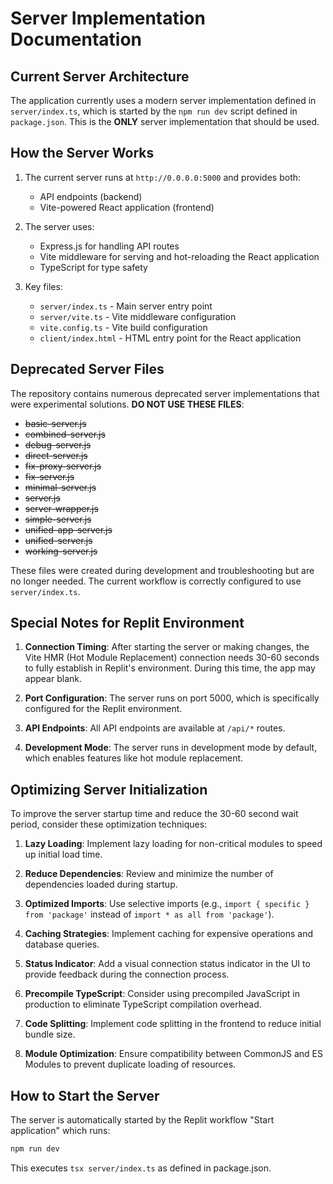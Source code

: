 # Server Implementation Documentation

## Current Server Architecture

The application currently uses a modern server implementation defined in `server/index.ts`, which is started by the `npm run dev` script defined in `package.json`. This is the **ONLY** server implementation that should be used.

## How the Server Works

1. The current server runs at `http://0.0.0.0:5000` and provides both:
   - API endpoints (backend)
   - Vite-powered React application (frontend)

2. The server uses:
   - Express.js for handling API routes
   - Vite middleware for serving and hot-reloading the React application
   - TypeScript for type safety

3. Key files:
   - `server/index.ts` - Main server entry point
   - `server/vite.ts` - Vite middleware configuration
   - `vite.config.ts` - Vite build configuration
   - `client/index.html` - HTML entry point for the React application

## Deprecated Server Files

The repository contains numerous deprecated server implementations that were experimental solutions. **DO NOT USE THESE FILES**:

- ~~basic-server.js~~
- ~~combined-server.js~~
- ~~debug-server.js~~
- ~~direct-server.js~~
- ~~fix-proxy-server.js~~
- ~~fix-server.js~~
- ~~minimal-server.js~~
- ~~server.js~~
- ~~server-wrapper.js~~
- ~~simple-server.js~~
- ~~unified-app-server.js~~
- ~~unified-server.js~~
- ~~working-server.js~~

These files were created during development and troubleshooting but are no longer needed. The current workflow is correctly configured to use `server/index.ts`.

## Special Notes for Replit Environment

1. **Connection Timing**: After starting the server or making changes, the Vite HMR (Hot Module Replacement) connection needs 30-60 seconds to fully establish in Replit's environment. During this time, the app may appear blank.

2. **Port Configuration**: The server runs on port 5000, which is specifically configured for the Replit environment.

3. **API Endpoints**: All API endpoints are available at `/api/*` routes.

4. **Development Mode**: The server runs in development mode by default, which enables features like hot module replacement.

## Optimizing Server Initialization

To improve the server startup time and reduce the 30-60 second wait period, consider these optimization techniques:

1. **Lazy Loading**: Implement lazy loading for non-critical modules to speed up initial load time.

2. **Reduce Dependencies**: Review and minimize the number of dependencies loaded during startup.

3. **Optimized Imports**: Use selective imports (e.g., `import { specific } from 'package'` instead of `import * as all from 'package'`).

4. **Caching Strategies**: Implement caching for expensive operations and database queries.

5. **Status Indicator**: Add a visual connection status indicator in the UI to provide feedback during the connection process.

6. **Precompile TypeScript**: Consider using precompiled JavaScript in production to eliminate TypeScript compilation overhead.

7. **Code Splitting**: Implement code splitting in the frontend to reduce initial bundle size.

8. **Module Optimization**: Ensure compatibility between CommonJS and ES Modules to prevent duplicate loading of resources.

## How to Start the Server

The server is automatically started by the Replit workflow "Start application" which runs:

```bash
npm run dev
```

This executes `tsx server/index.ts` as defined in package.json.